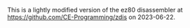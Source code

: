 This is a lightly modified version of the ez80 disassembler at
https://github.com/CE-Programming/zdis on 2023-06-22.
